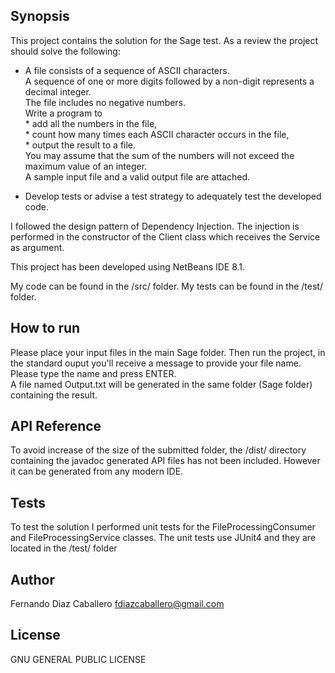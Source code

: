 ## Synopsis

This project contains the solution for the Sage test. As a review the project should solve the following:  
- A file consists of a sequence of ASCII characters.  
               A sequence of one or more digits followed by a non-digit represents a decimal integer.  
               The file includes no negative numbers.  
               Write a program to  
                               * add all the numbers in the file,  
                               * count how many times each ASCII character occurs in the file,  
                               * output the result to a file.  
               You may assume that the sum of the numbers will not exceed the maximum value of an integer.  
               A sample input file and a valid output file are attached.  
 
- Develop tests or advise a test strategy to adequately test the developed code.  

I followed the design pattern of Dependency Injection. The injection is performed in the constructor of the Client class which receives the Service as argument.  
  
This project has been developed using NetBeans IDE 8.1.

My code can be found in the /src/ folder. My tests can be found in the /test/ folder.

## How to run

Please place your input files in the main Sage folder. Then run the project, in the standard ouput you'll receive a message to provide your file name. Please type the name and press ENTER.  
A file named Output.txt will be generated in the same folder (Sage folder) containing the result.

## API Reference

To avoid increase of the size of the submitted folder, the /dist/ directory containing the javadoc generated API files has not been included. However it can be generated from any modern IDE.

## Tests

To test the solution I performed unit tests for the FileProcessingConsumer and FileProcessingService classes.
The unit tests use JUnit4 and they are located in the /test/ folder

## Author

Fernando Diaz Caballero fdiazcaballero@gmail.com  

## License

GNU GENERAL PUBLIC LICENSE
